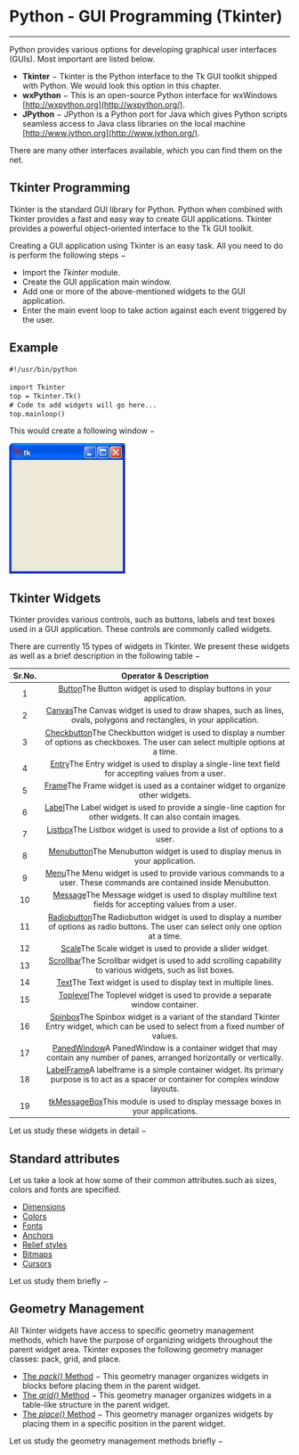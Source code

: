 # Python - GUI Programming (Tkinter)

------

Python provides various options for developing graphical user interfaces (GUIs). Most important are listed below.

- **Tkinter** − Tkinter is the Python interface to the Tk GUI toolkit shipped with Python. We would look this option in this chapter.
- **wxPython** − This is an open-source Python interface for wxWindows [http://wxpython.org](http://wxpython.org/).
- **JPython** − JPython is a Python port for Java which gives Python scripts seamless access to Java class libraries on the local machine [http://www.jython.org](http://www.jython.org/).

There are many other interfaces available, which you can find them on the net.

## Tkinter Programming

Tkinter is the standard GUI library for Python. Python when combined with Tkinter provides a fast and easy way to create GUI applications. Tkinter provides a powerful object-oriented interface to the Tk GUI toolkit.

Creating a GUI application using Tkinter is an easy task. All you need to do is perform the following steps −

- Import the *Tkinter* module.
- Create the GUI application main window.
- Add one or more of the above-mentioned widgets to the GUI application.
- Enter the main event loop to take action against each event triggered by the user.

## Example

```
#!/usr/bin/python

import Tkinter
top = Tkinter.Tk()
# Code to add widgets will go here...
top.mainloop()
```

This would create a following window −

![TK Window](images\tkwindow.jpg)

## Tkinter Widgets

Tkinter provides various controls, such as buttons, labels and text boxes used in a GUI application. These controls are commonly called widgets.

There are currently 15 types of widgets in Tkinter. We present these widgets as well as a brief description in the following table −

| Sr.No. |                    Operator & Description                    |
| :----: | :----------------------------------------------------------: |
|   1    | [Button](https://www.tutorialspoint.com/python/tk_button.htm)The Button widget is used to display buttons in your application. |
|   2    | [Canvas](https://www.tutorialspoint.com/python/tk_canvas.htm)The Canvas widget is used to draw shapes, such as lines, ovals, polygons and rectangles, in your application. |
|   3    | [Checkbutton](https://www.tutorialspoint.com/python/tk_checkbutton.htm)The Checkbutton widget is used to display a number of options as checkboxes. The user can select multiple options at a time. |
|   4    | [Entry](https://www.tutorialspoint.com/python/tk_entry.htm)The Entry widget is used to display a single-line text field for accepting values from a user. |
|   5    | [Frame](https://www.tutorialspoint.com/python/tk_frame.htm)The Frame widget is used as a container widget to organize other widgets. |
|   6    | [Label](https://www.tutorialspoint.com/python/tk_label.htm)The Label widget is used to provide a single-line caption for other widgets. It can also contain images. |
|   7    | [Listbox](https://www.tutorialspoint.com/python/tk_listbox.htm)The Listbox widget is used to provide a list of options to a user. |
|   8    | [Menubutton](https://www.tutorialspoint.com/python/tk_menubutton.htm)The Menubutton widget is used to display menus in your application. |
|   9    | [Menu](https://www.tutorialspoint.com/python/tk_menu.htm)The Menu widget is used to provide various commands to a user. These commands are contained inside Menubutton. |
|   10   | [Message](https://www.tutorialspoint.com/python/tk_message.htm)The Message widget is used to display multiline text fields for accepting values from a user. |
|   11   | [Radiobutton](https://www.tutorialspoint.com/python/tk_radiobutton.htm)The Radiobutton widget is used to display a number of options as radio buttons. The user can select only one option at a time. |
|   12   | [Scale](https://www.tutorialspoint.com/python/tk_scale.htm)The Scale widget is used to provide a slider widget. |
|   13   | [Scrollbar](https://www.tutorialspoint.com/python/tk_scrollbar.htm)The Scrollbar widget is used to add scrolling capability to various widgets, such as list boxes. |
|   14   | [Text](https://www.tutorialspoint.com/python/tk_text.htm)The Text widget is used to display text in multiple lines. |
|   15   | [Toplevel](https://www.tutorialspoint.com/python/tk_toplevel.htm)The Toplevel widget is used to provide a separate window container. |
|   16   | [Spinbox](https://www.tutorialspoint.com/python/tk_spinbox.htm)The Spinbox widget is a variant of the standard Tkinter Entry widget, which can be used to select from a fixed number of values. |
|   17   | [PanedWindow](https://www.tutorialspoint.com/python/tk_panedwindow.htm)A PanedWindow is a container widget that may contain any number of panes, arranged horizontally or vertically. |
|   18   | [LabelFrame](https://www.tutorialspoint.com/python/tk_labelframe.htm)A labelframe is a simple container widget. Its primary purpose is to act as a spacer or container for complex window layouts. |
|   19   | [tkMessageBox](https://www.tutorialspoint.com/python/tk_messagebox.htm)This module is used to display message boxes in your applications. |

Let us study these widgets in detail −

## Standard attributes

Let us take a look at how some of their common attributes.such as sizes, colors and fonts are specified.

- [Dimensions](https://www.tutorialspoint.com/python/tk_dimensions.htm)
- [Colors](https://www.tutorialspoint.com/python/tk_colors.htm)
- [Fonts](https://www.tutorialspoint.com/python/tk_fonts.htm)
- [Anchors](https://www.tutorialspoint.com/python/tk_anchors.htm)
- [Relief styles](https://www.tutorialspoint.com/python/tk_relief.htm)
- [Bitmaps](https://www.tutorialspoint.com/python/tk_bitmaps.htm)
- [Cursors](https://www.tutorialspoint.com/python/tk_cursors.htm)

Let us study them briefly −

## Geometry Management

All Tkinter widgets have access to specific geometry management methods, which have the purpose of organizing widgets throughout the parent widget area. Tkinter exposes the following geometry manager classes: pack, grid, and place.

- [The *pack()* Method](https://www.tutorialspoint.com/python/tk_pack.htm) − This geometry manager organizes widgets in blocks before placing them in the parent widget.
- [The *grid()* Method](https://www.tutorialspoint.com/python/tk_grid.htm) − This geometry manager organizes widgets in a table-like structure in the parent widget.
- [The *place()* Method](https://www.tutorialspoint.com/python/tk_place.htm) − This geometry manager organizes widgets by placing them in a specific position in the parent widget.

Let us study the geometry management methods briefly −